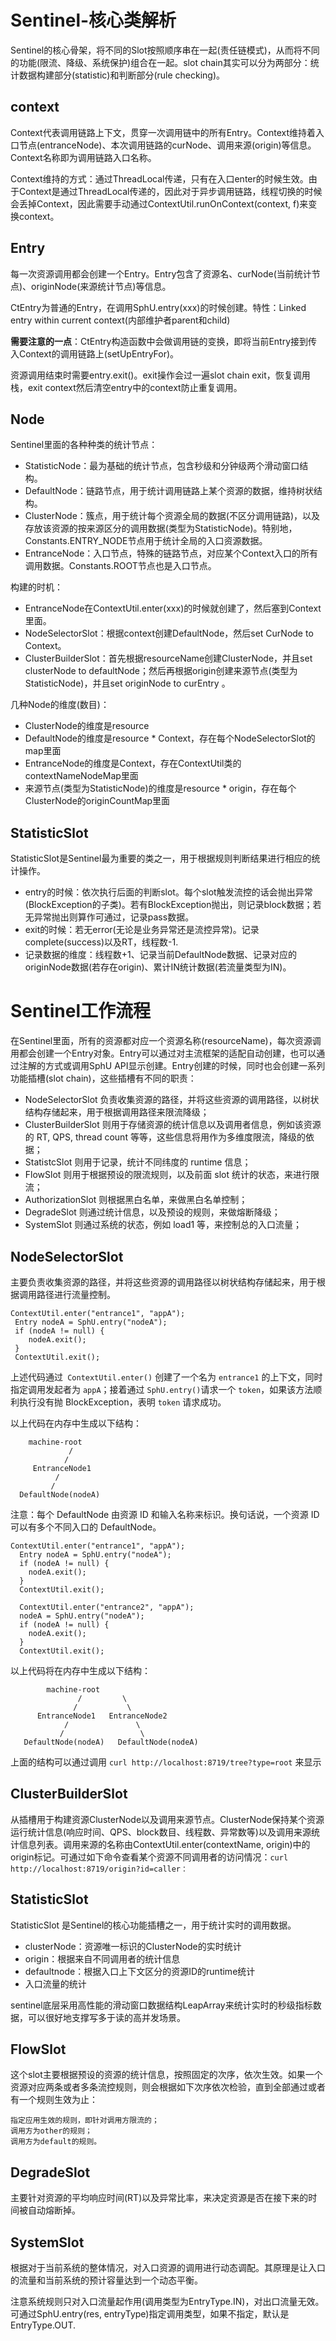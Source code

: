 # Sentinel-核心类解析

Sentinel的核心骨架，将不同的Slot按照顺序串在一起(责任链模式)，从而将不同的功能(限流、降级、系统保护)组合在一起。slot chain其实可以分为两部分：统计数据构建部分(statistic)和判断部分(rule checking)。

## context

Context代表调用链路上下文，贯穿一次调用链中的所有Entry。Context维持着入口节点(entranceNode)、本次调用链路的curNode、调用来源(origin)等信息。Context名称即为调用链路入口名称。

Context维持的方式：通过ThreadLocal传递，只有在入口enter的时候生效。由于Context是通过ThreadLocal传递的，因此对于异步调用链路，线程切换的时候会丢掉Context，因此需要手动通过ContextUtil.runOnContext(context, f)来变换context。

## Entry

每一次资源调用都会创建一个Entry。Entry包含了资源名、curNode(当前统计节点)、originNode(来源统计节点)等信息。

CtEntry为普通的Entry，在调用SphU.entry(xxx)的时候创建。特性：Linked entry within current context(内部维护者parent和child)

**需要注意的一点**：CtEntry构造函数中会做调用链的变换，即将当前Entry接到传入Context的调用链路上(setUpEntryFor)。

资源调用结束时需要entry.exit()。exit操作会过一遍slot chain exit，恢复调用栈，exit context然后清空entry中的context防止重复调用。

## Node

Sentinel里面的各种种类的统计节点：

- StatisticNode：最为基础的统计节点，包含秒级和分钟级两个滑动窗口结构。
- DefaultNode：链路节点，用于统计调用链路上某个资源的数据，维持树状结构。
- ClusterNode：簇点，用于统计每个资源全局的数据(不区分调用链路)，以及存放该资源的按来源区分的调用数据(类型为StatisticNode)。特别地，Constants.ENTRY_NODE节点用于统计全局的入口资源数据。
- EntranceNode：入口节点，特殊的链路节点，对应某个Context入口的所有调用数据。Constants.ROOT节点也是入口节点。

构建的时机：

- EntranceNode在ContextUtil.enter(xxx)的时候就创建了，然后塞到Context里面。
- NodeSelectorSlot：根据context创建DefaultNode，然后set CurNode to Context。
- ClusterBuilderSlot：首先根据resourceName创建ClusterNode，并且set clusterNode to defaultNode；然后再根据origin创建来源节点(类型为StatisticNode)，并且set originNode to curEntry 。

几种Node的维度(数目)：

- ClusterNode的维度是resource
- DefaultNode的维度是resource * Context，存在每个NodeSelectorSlot的map里面
- EntranceNode的维度是Context，存在ContextUtil类的contextNameNodeMap里面
- 来源节点(类型为StatisticNode)的维度是resource * origin，存在每个ClusterNode的originCountMap里面

## StatisticSlot

StatisticSlot是Sentinel最为重要的类之一，用于根据规则判断结果进行相应的统计操作。

- entry的时候：依次执行后面的判断slot。每个slot触发流控的话会抛出异常(BlockException的子类)。若有BlockException抛出，则记录block数据；若无异常抛出则算作可通过，记录pass数据。
- exit的时候：若无error(无论是业务异常还是流控异常)。记录complete(success)以及RT，线程数-1.
- 记录数据的维度：线程数+1、记录当前DefaultNode数据、记录对应的originNode数据(若存在origin)、累计IN统计数据(若流量类型为IN)。

# Sentinel工作流程

在Sentinel里面，所有的资源都对应一个资源名称(resourceName)，每次资源调用都会创建一个Entry对象。Entry可以通过对主流框架的适配自动创建，也可以通过注解的方式或调用SphU API显示创建。Entry创建的时候，同时也会创建一系列功能插槽(slot chain)，这些插槽有不同的职责：

- NodeSelectorSlot 负责收集资源的路径，并将这些资源的调用路径，以树状结构存储起来，用于根据调用路径来限流降级；
- ClusterBuilderSlot 则用于存储资源的统计信息以及调用者信息，例如该资源的 RT, QPS, thread count 等等，这些信息将用作为多维度限流，降级的依据；
- StatistcSlot 则用于记录，统计不同纬度的 runtime 信息；
- FlowSlot 则用于根据预设的限流规则，以及前面 slot 统计的状态，来进行限流；
- AuthorizationSlot 则根据黑白名单，来做黑白名单控制；
- DegradeSlot 则通过统计信息，以及预设的规则，来做熔断降级；
- SystemSlot 则通过系统的状态，例如 load1 等，来控制总的入口流量；

## NodeSelectorSlot

主要负责收集资源的路径，并将这些资源的调用路径以树状结构存储起来，用于根据调用路径进行流量控制。

```
ContextUtil.enter("entrance1", "appA");
 Entry nodeA = SphU.entry("nodeA");
 if (nodeA != null) {
    nodeA.exit();
 }
 ContextUtil.exit();
```

上述代码通过` ContextUtil.enter()` 创建了一个名为 `entrance1` 的上下文，同时指定调用发起者为 `appA`；接着通过 `SphU.entry()`请求一个 `token`，如果该方法顺利执行没有抛 BlockException，表明 `token` 请求成功。

以上代码在内存中生成以下结构：

			
		machine-root
                 /     
                /
         EntranceNode1
              /
             /   
      DefaultNode(nodeA)


注意：每个 DefaultNode 由资源 ID 和输入名称来标识。换句话说，一个资源 ID 可以有多个不同入口的 DefaultNode。

```
ContextUtil.enter("entrance1", "appA");
  Entry nodeA = SphU.entry("nodeA");
  if (nodeA != null) {
    nodeA.exit();
  }
  ContextUtil.exit();

  ContextUtil.enter("entrance2", "appA");
  nodeA = SphU.entry("nodeA");
  if (nodeA != null) {
    nodeA.exit();
  }
  ContextUtil.exit();
```

以上代码将在内存中生成以下结构：

			machine-root
                   /         \
                  /           \
          EntranceNode1   EntranceNode2
                /               \
               /                 \
       DefaultNode(nodeA)   DefaultNode(nodeA)

上面的结构可以通过调用 `curl http://localhost:8719/tree?type=root` 来显示

## ClusterBuilderSlot

从插槽用于构建资源ClusterNode以及调用来源节点。ClusterNode保持某个资源运行统计信息(响应时间、QPS、block数目、线程数、异常数等)以及调用来源统计信息列表。调用来源的名称由ContextUtil.enter(contextName, origin)中的origin标记。可通过如下命令查看某个资源不同调用者的访问情况：`curl http://localhost:8719/origin?id=caller：`

## StatisticSlot


StatisticSlot 是Sentinel的核心功能插槽之一，用于统计实时的调用数据。

- clusterNode：资源唯一标识的ClusterNode的实时统计
- origin：根据来自不同调用者的统计信息
- defaultnode：根据入口上下文区分的资源ID的runtime统计
- 入口流量的统计

sentinel底层采用高性能的滑动窗口数据结构LeapArray来统计实时的秒级指标数据，可以很好地支撑写多于读的高并发场景。

## FlowSlot

这个slot主要根据预设的资源的统计信息，按照固定的次序，依次生效。如果一个资源对应两条或者多条流控规则，则会根据如下次序依次检验，直到全部通过或者有一个规则生效为止：

```
指定应用生效的规则，即针对调用方限流的；
调用方为other的规则；
调用方为default的规则。
```

## DegradeSlot

主要针对资源的平均响应时间(RT)以及异常比率，来决定资源是否在接下来的时间被自动熔断掉。

## SystemSlot

根据对于当前系统的整体情况，对入口资源的调用进行动态调配。其原理是让入口的流量和当前系统的预计容量达到一个动态平衡。

注意系统规则只对入口流量起作用(调用类型为EntryType.IN)，对出口流量无效。可通过SphU.entry(res, entryType)指定调用类型，如果不指定，默认是EntryType.OUT.


